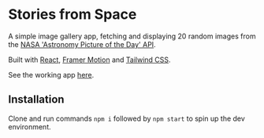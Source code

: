 # Stories from Space

A simple image gallery app, fetching and displaying 20 random images from the [NASA 'Astronomy Picture of the Day' API](https://github.com/nasa/apod-api). 

Built with [React](https://github.com/facebook/create-react-app), [Framer Motion](https://github.com/framer/motion) and [Tailwind CSS](https://github.com/tailwindlabs/tailwindcss).

See the working app [here](https://mattyatesdev-stories-from-space.netlify.app).

## Installation

Clone and run commands `npm i` followed by `npm start` to spin up the dev environment.

